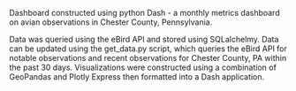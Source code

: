 Dashboard constructed using python Dash - a monthly metrics dashboard on avian observations in Chester County, Pennsylvania.

Data was queried using the eBird API and stored using SQLalchelmy. Data can be updated using the get_data.py script, which queries the eBird API for notable observations and recent observations for Chester County, PA within the past 30 days. Visualizations were constructed using a combination of GeoPandas and Plotly Express then formatted into a Dash application.
